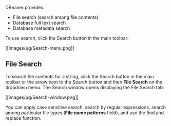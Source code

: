 DBeaver provides:
* File search (search among file contents)
* Database full text search
* Database metadata search

To use search, click the Search button in the main toolbar:

[[images/ug/Search-menu.png]]

## File Search
To search file contents for a string, click the Search button in the main toolbar or the arrow next to the Search button and then **File Search** on the dropdown menu.
The Search window opens displaying the File Search tab:

[[images/ug/Search-window.png]]

You can apply case sensitive search, search by regular expressions, search among particular file types (**File name patterns** field), and use the find and replace function.

